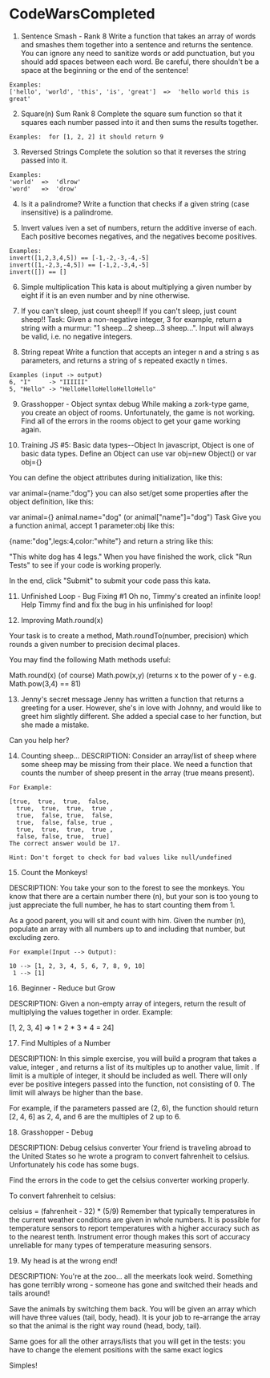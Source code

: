 # CodeWarsCompleted

1. Sentence Smash - Rank 8
Write a function that takes an array of words and smashes them together into a sentence and returns the sentence. You can ignore any need to sanitize words or add punctuation, but you should add spaces between each word. Be careful, there shouldn't be a space at the beginning or the end of the sentence!
```
Examples:
['hello', 'world', 'this', 'is', 'great']  =>  'hello world this is great'
```

2. Square(n) Sum Rank 8
Complete the square sum function so that it squares each number passed into it and then sums the results together.
```
Examples:  for [1, 2, 2] it should return 9  

```

3. Reversed Strings
Complete the solution so that it reverses the string passed into it.
```
Examples:
'world'  =>  'dlrow'
'word'   =>  'drow'
```

4. Is it a palindrome?
Write a function that checks if a given string (case insensitive) is a palindrome.


5. Invert values
iven a set of numbers, return the additive inverse of each. Each positive becomes negatives, and the negatives become positives.
```
Examples:
invert([1,2,3,4,5]) == [-1,-2,-3,-4,-5]
invert([1,-2,3,-4,5]) == [-1,2,-3,4,-5]
invert([]) == []
```
6. Simple multiplication
This kata is about multiplying a given number by eight if it is an even number and by nine otherwise.

7. If you can't sleep, just count sheep!!
If you can't sleep, just count sheep!!
Task:
Given a non-negative integer, 3 for example, return a string with a murmur: "1 sheep...2 sheep...3 sheep...". Input will always be valid, i.e. no negative integers.

8. String repeat
Write a function that accepts an integer n and a string s as parameters, and returns a string of s repeated exactly n times.
```
Examples (input -> output)
6, "I"     -> "IIIIII"
5, "Hello" -> "HelloHelloHelloHelloHello"
```
9. Grasshopper - Object syntax debug
While making a zork-type game, you create an object of rooms. Unfortunately, the game is not working. Find all of the errors in the rooms object to get your game working again.

10. Training JS #5: Basic data types--Object
In javascript, Object is one of basic data types. Define an Object can use var obj=new Object() or var obj={}

You can define the object attributes during initialization, like this:

var animal={name:"dog"}
you can also set/get some properties after the object definition, like this:

var animal={}
animal.name="dog"  (or animal["name"]="dog")
Task
Give you a function animal, accept 1 parameter:obj like this:

{name:"dog",legs:4,color:"white"}
and return a string like this:

"This white dog has 4 legs."
When you have finished the work, click "Run Tests" to see if your code is working properly.

In the end, click "Submit" to submit your code pass this kata.

11. Unfinished Loop - Bug Fixing #1
Oh no, Timmy's created an infinite loop! Help Timmy find and fix the bug in his unfinished for loop!

12. Improving Math.round(x)

Your task is to create a method, Math.roundTo(number, precision) which rounds a given number to precision decimal places.

You may find the following Math methods useful:

Math.round(x) (of course)
Math.pow(x,y) (returns x to the power of y - e.g. Math.pow(3,4) == 81)

13. Jenny's secret message
Jenny has written a function that returns a greeting for a user. However, she's in love with Johnny, and would like to greet him slightly different. She added a special case to her function, but she made a mistake.

Can you help her?

14. Counting sheep...
DESCRIPTION:
Consider an array/list of sheep where some sheep may be missing from their place. We need a function that counts the number of sheep present in the array (true means present).

```
For Example:

[true,  true,  true,  false,
  true,  true,  true,  true ,
  true,  false, true,  false,
  true,  false, false, true ,
  true,  true,  true,  true ,
  false, false, true,  true]
The correct answer would be 17.

Hint: Don't forget to check for bad values like null/undefined
```
15. Count the Monkeys!

DESCRIPTION:
You take your son to the forest to see the monkeys. You know that there are a certain number there (n), but your son is too young to just appreciate the full number, he has to start counting them from 1.

As a good parent, you will sit and count with him. Given the number (n), populate an array with all numbers up to and including that number, but excluding zero.

```
For example(Input --> Output):

10 --> [1, 2, 3, 4, 5, 6, 7, 8, 9, 10]
 1 --> [1]
```

16. Beginner - Reduce but Grow

DESCRIPTION:
Given a non-empty array of integers, return the result of multiplying the values together in order. Example:

[1, 2, 3, 4] => 1 * 2 * 3 * 4 = 24]

17. Find Multiples of a Number

DESCRIPTION:
In this simple exercise, you will build a program that takes a value, integer , and returns a list of its multiples up to another value, limit . If limit is a multiple of integer, it should be included as well. There will only ever be positive integers passed into the function, not consisting of 0. The limit will always be higher than the base.

For example, if the parameters passed are (2, 6), the function should return [2, 4, 6] as 2, 4, and 6 are the multiples of 2 up to 6.

18. Grasshopper - Debug

DESCRIPTION:
Debug celsius converter
Your friend is traveling abroad to the United States so he wrote a program to convert fahrenheit to celsius. Unfortunately his code has some bugs.

Find the errors in the code to get the celsius converter working properly.

To convert fahrenheit to celsius:

celsius = (fahrenheit - 32) * (5/9)
Remember that typically temperatures in the current weather conditions are given in whole numbers. It is possible for temperature sensors to report temperatures with a higher accuracy such as to the nearest tenth. Instrument error though makes this sort of accuracy unreliable for many types of temperature measuring sensors.

19. My head is at the wrong end!

DESCRIPTION: 
You're at the zoo... all the meerkats look weird. Something has gone terribly wrong - someone has gone and switched their heads and tails around!

Save the animals by switching them back. You will be given an array which will have three values (tail, body, head). It is your job to re-arrange the array so that the animal is the right way round (head, body, tail).

Same goes for all the other arrays/lists that you will get in the tests: you have to change the element positions with the same exact logics

Simples!
